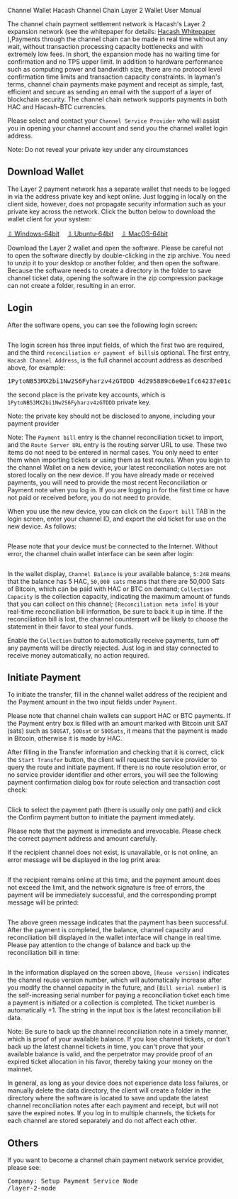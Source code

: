 Channel Wallet
Hacash Channel Chain Layer 2 Wallet User Manual



The channel chain payment settlement network is Hacash's Layer 2 expansion network (see the whitepaper for details: 
 [Hacash Whitepaper](/whitepaper.pdf) ),Payments through the channel chain can be made in real time without any wait, without transaction processing capacity bottlenecks and with extremely low fees. In short, the expansion mode has no waiting time for confirmation and no TPS upper limit. In addition to hardware performance such as computing power and bandwidth size, there are no protocol level confirmation time limits and transaction capacity constraints. In layman's terms, channel chain payments make payment and receipt as simple, fast, efficient and secure as sending an email with the support of a layer of blockchain security. The channel chain network supports payments in both HAC and Hacash-BTC currencies.

Please select and contact your `Channel Service Provider` who will assist you in opening your channel account and send you the channel wallet login address.

<p class="note">Note: Do not reveal your private key under any circumstances</p>

## Download Wallet

The Layer 2 payment network has a separate wallet that needs to be logged in via the address private key and kept online. Just logging in locally on the client side, however, does not propagate security information such as your private key across the network. Click the button below to download the wallet client for your system:

<a class="btn" href="https://download.hacash.org/hacash_channelpay_client_windows64.zip" target="_blank">⇩ Windows-64bit</a>　
<a class="btn orange" href="https://download.hacash.org/hacash_channelpay_client_ubuntu64.zip" target="_blank">⇩ Ubuntu-64bit</a>　
<a class="btn gray" href="https://download.hacash.org/hacash_channelpay_client_macos64.zip" target="_blank">⇩ MacOS-64bit</a></p>

Download the Layer 2 wallet and open the software. Please be careful not to open the software directly by double-clicking in the zip archive. You need to unzip it to your desktop or another folder, and then open the software. Because the software needs to create a directory in the folder to save channel ticket data, opening the software in the zip compression package can not create a folder, resulting in an error.

## Login

After the software opens, you can see the following login screen:

<img class="lazy ctw" data-src="/image/channelpay/login.png" />

The login screen has three input fields, of which the first two are required, and the third `reconciliation or payment of bills`is optional. The first entry, `Hacash Channel Address`, is the full channel account address as described above, for example:

<pre class="log">
1PytoNB53MX2bi1Nw2S6Fyharzv4zGTDDD_4d295889c6e0e1fc64237e01cd480fd6_PaySer
</pre>

the second place is the private key accounts, which is `1PytoNB53MX2bi1Nw2S6Fyharzv4zGTDDD` private key.

<p class="note">Note: the private key should not be disclosed to anyone, including your payment provider<p>

Note: The `Payment bill` entry is the channel reconciliation ticket to import, and the `Route Server URL` entry is the routing server URL to use.  These two items do not need to be entered in normal cases.  You only need to enter them when importing tickets or using them as test routes.
When you login to the channel Wallet on a new device, your latest reconciliation notes are not stored locally on the new device. If you have already made or received payments, you will need to provide the most recent Reconciliation or Payment note when you log in. If you are logging in for the first time or have not paid or received before, you do not need to provide.

When you use the new device, you can click on the `Export bill` TAB in the login screen, enter your channel ID, and export the old ticket for use on the new device. As follows:

<img class="ctw lazy" data-src="/image/channelpay/expbill.png" />

Please note that your device must be connected to the Internet. Without error, the channel chain wallet interface can be seen after login:

<img class="ctw lazy" data-src="/image/channelpay/wallet.png" />

In the wallet display, `Channel Balance` is your available balance, `5:248` means that the balance has 5 HAC, `50,000 sats` means that there are 50,000 Sats of Bitcoin, which can be paid with HAC or BTC on demand; `Collection Capacity` is the collection capacity, indicating the maximum amount of funds that you can collect on this channel; `[Reconciliation meta info]` is your real-time reconciliation bill information, be sure to back it up in time. If the reconciliation bill is lost, the channel counterpart will be likely to choose the statement in their favor to steal your funds.

Enable the `Collection` button to automatically receive payments, turn off any payments will be directly rejected. Just log in and stay connected to receive money automatically, no action required.

## Initiate Payment

To initiate the transfer, fill in the channel wallet address of the recipient and the Payment amount in the two input fields under `Payment`.


Please note that channel chain wallets can support HAC or BTC payments. If the Payment entry box is filled with an amount marked with Bitcoin unit SAT (sats) such as `500SAT`, `500sat` or `500Sats`, it means that the payment is made in Bitcoin, otherwise it is made by HAC.

After filling in the Transfer information and checking that it is correct, click the `Start Transfer` button, the client will request the service provider to query the route and initiate payment. If there is no route resolution error, or no service provider identifier and other errors, you will see the following payment confirmation dialog box for route selection and transaction cost check:

<img class="ctw lazy" data-src="/image/channelpay/dopay.png" />

Click to select the payment path (there is usually only one path) and click the Confirm payment button to initiate the payment immediately.

<p class="note">Please note that the payment is immediate and irrevocable. Please check the correct payment address and amount carefully.</p>

If the recipient channel does not exist, is unavailable, or is not online, an error message will be displayed in the log print area:

<img class="ctw lazy" data-src="/image/channelpay/errlog.png" />

If the recipient remains online at this time, and the payment amount does not exceed the limit, and the network signature is free of errors, the payment will be immediately successful, and the corresponding prompt message will be printed:

<img class="ctw lazy" data-src="/image/channelpay/successlog.png" />

The above green message indicates that the payment has been successful. After the payment is completed, the balance, channel capacity and reconciliation bill displayed in the wallet interface will change in real time. Please pay attention to the change of balance and back up the reconciliation bill in time:

<img class="ctw lazy" data-src="/image/channelpay/bill.png" />

In the information displayed on the screen above, `[Reuse version]` indicates the channel reuse version number, which will automatically increase after you modify the channel capacity in the future, and `[Bill serial number]` is the self-increasing serial number for paying a reconciliation ticket each time a payment is initiated or a collection is completed. The ticket number is automatically +1. The string in the input box is the latest reconciliation bill data.

<p class="note">Note: Be sure to back up the channel reconciliation note in a timely manner, which is proof of your available balance. If you lose channel tickets, or don't back up the latest channel tickets in time, you can't prove that your available balance is valid, and the perpetrator may provide proof of an expired ticket allocation in his favor, thereby taking your money on the mainnet.</p>

In general, as long as your device does not experience data loss failures, or manually delete the data directory, the client will create a folder in the directory where the software is located to save and update the latest channel reconciliation notes after each payment and receipt, but will not save the expired notes. If you log in to multiple channels, the tickets for each channel are stored separately and do not affect each other.

## Others

If you want to become a channel chain payment network service provider, please see:

<pre class="links big">
Company: Setup Payment Service Node
/layer-2-node
</pre>








